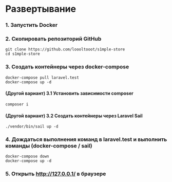 # Развертывание

### 1. Запустить Docker

### 2. Скопировать репозиторий GitHub
```console
git clone https://github.com/loooltooot/s1mple-store
cd s1mple-store
```
### 3. Создать контейнеры через docker-compose
```console
docker-compose pull laravel.test
docker-compose up -d
```
#### (Другой вариант) 3.1 Установить зависимоcти composer
```console
composer i
```
#### (Другой вариант) 3.2 Создать контейнеры через Laravel Sail
```console
./vendor/bin/sail up -d
```
### 4. Дождаться выполнения команд в laravel.test и выполнить команды (docker-compose / sail)
```console
docker-compose down
docker-compose up -d
```
### 5. Открыть http://127.0.0.1/ в браузере
